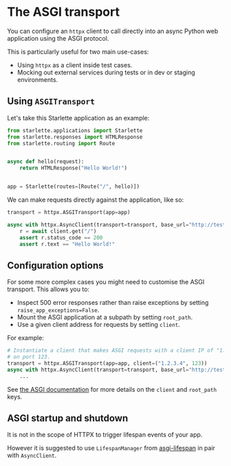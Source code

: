 # The ASGI transport

You can configure an `httpx` client to call directly into an async Python web application using the ASGI protocol.

This is particularly useful for two main use-cases:

* Using `httpx` as a client inside test cases.
* Mocking out external services during tests or in dev or staging environments.

## Using `ASGITransport`

Let's take this Starlette application as an example:

```python
from starlette.applications import Starlette
from starlette.responses import HTMLResponse
from starlette.routing import Route


async def hello(request):
    return HTMLResponse("Hello World!")


app = Starlette(routes=[Route("/", hello)])
```

We can make requests directly against the application, like so:

```python
transport = httpx.ASGITransport(app=app)

async with httpx.AsyncClient(transport=transport, base_url="http://testserver") as client:
    r = await client.get("/")
    assert r.status_code == 200
    assert r.text == "Hello World!"
```

## Configuration options

For some more complex cases you might need to customise the ASGI transport. This allows you to:

* Inspect 500 error responses rather than raise exceptions by setting `raise_app_exceptions=False`.
* Mount the ASGI application at a subpath by setting `root_path`.
* Use a given client address for requests by setting `client`.

For example:

```python
# Instantiate a client that makes ASGI requests with a client IP of "1.2.3.4",
# on port 123.
transport = httpx.ASGITransport(app=app, client=("1.2.3.4", 123))
async with httpx.AsyncClient(transport=transport, base_url="http://testserver") as client:
    ...
```

See [the ASGI documentation](https://asgi.readthedocs.io/en/latest/specs/www.html#connection-scope) for more details on the `client` and `root_path` keys.

## ASGI startup and shutdown

It is not in the scope of HTTPX to trigger lifespan events of your app.

However it is suggested to use `LifespanManager` from [asgi-lifespan](https://github.com/florimondmanca/asgi-lifespan#usage) in pair with `AsyncClient`.